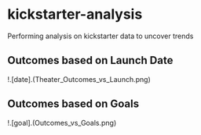 # kickstarter-analysis
Performing analysis on kickstarter data to uncover trends


## Outcomes based on Launch Date

!.[date].(Theater_Outcomes_vs_Launch.png)


## Outcomes based on Goals
!.[goal].(Outcomes_vs_Goals.png)

